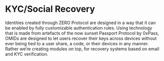 # KYC/Social Recovery

Identities created through ZERO Protocol are designed in a way that it can be enabled by fully customizable authentication rules. Using technology that is made from artefacts of the now sunset Passport Protocol by 0xPass, OMIDs are designed to let users recover their keys across devices without ever being tied to a user share, a code, or their devices in any manner. Rather we’re creating modules on top, for recovery systems based on email and KYC verification.

